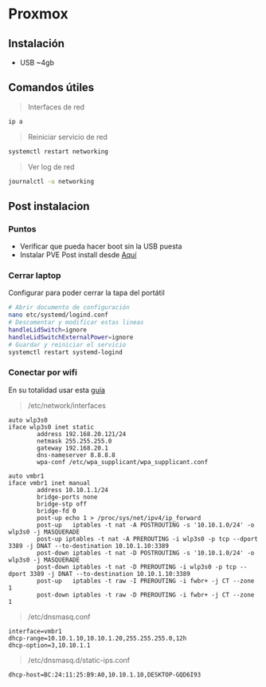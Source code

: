 # Proxmox

## Instalación

- USB ~4gb

## Comandos útiles

> Interfaces de red
```bash
ip a
```

> Reiniciar servicio de red
```bash
systemctl restart networking
```

> Ver log de red
```bash
journalctl -u networking
```

## Post instalacion

### Puntos

- Verificar que pueda hacer boot sin la USB puesta
- Instalar PVE Post install desde [Aquí](https://community-scripts.github.io/ProxmoxVE/)

### Cerrar laptop

Configurar para poder cerrar la tapa del portátil

```bash
# Abrir documento de configuración
nano etc/systemd/logind.conf
# Descomentar y modificar estas lineas
handleLidSwitch=ignore
handleLidSwitchExternalPower=ignore
# Guardar y reiniciar el servicio
systemctl restart systemd-logind
```

### Conectar por wifi

En su totalidad usar esta [guía](https://github.com/ThomasRives/Proxmox-over-wifi)

> /etc/network/interfaces

```
auto wlp3s0
iface wlp3s0 inet static
        address 192.168.20.121/24
        netmask 255.255.255.0
        gateway 192.168.20.1
        dns-nameserver 8.8.8.8
        wpa-conf /etc/wpa_supplicant/wpa_supplicant.conf

auto vmbr1
iface vmbr1 inet manual
        address 10.10.1.1/24
        bridge-ports none
        bridge-stp off
        bridge-fd 0
        post-up echo 1 > /proc/sys/net/ipv4/ip_forward
        post-up   iptables -t nat -A POSTROUTING -s '10.10.1.0/24' -o wlp3s0 -j MASQUERADE
        post-up iptables -t nat -A PREROUTING -i wlp3s0 -p tcp --dport 3389 -j DNAT --to-destination 10.10.1.10:3389
        post-down iptables -t nat -D POSTROUTING -s '10.10.1.0/24' -o wlp3s0 -j MASQUERADE
        post-down iptables -t nat -D PREROUTING -i wlp3s0 -p tcp --dport 3389 -j DNAT --to-destination 10.10.1.10:3389
        post-up   iptables -t raw -I PREROUTING -i fwbr+ -j CT --zone 1
        post-down iptables -t raw -D PREROUTING -i fwbr+ -j CT --zone 1
```

> /etc/dnsmasq.conf

```
interface=vmbr1
dhcp-range=10.10.1.10,10.10.1.20,255.255.255.0,12h
dhcp-option=3,10.10.1.1
```

> /etc/dnsmasq.d/static-ips.conf

```
dhcp-host=BC:24:11:25:B9:A0,10.10.1.10,DESKTOP-GQD6I93
```